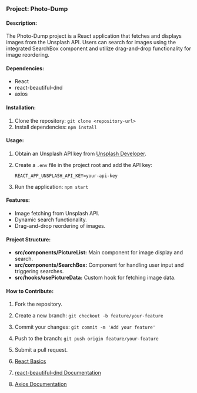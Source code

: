 ### Project: Photo-Dump

#### Description:

The Photo-Dump project is a React application that fetches and displays images from the Unsplash API. Users can search for images using the integrated SearchBox component and utilize drag-and-drop functionality for image reordering.

#### Dependencies:

- React
- react-beautiful-dnd
- axios

#### Installation:

1. Clone the repository: `git clone <repository-url>`
2. Install dependencies: `npm install`

#### Usage:

1. Obtain an Unsplash API key from [Unsplash Developer](https://unsplash.com/developers).
2. Create a `.env` file in the project root and add the API key:

   ```env
   REACT_APP_UNSPLASH_API_KEY=your-api-key
   ```

3. Run the application: `npm start`

#### Features:

- Image fetching from Unsplash API.
- Dynamic search functionality.
- Drag-and-drop reordering of images.

#### Project Structure:

- **src/components/PictureList:** Main component for image display and search.
- **src/components/SearchBox:** Component for handling user input and triggering searches.
- **src/hooks/usePictureData:** Custom hook for fetching image data.

#### How to Contribute:

1. Fork the repository.
2. Create a new branch: `git checkout -b feature/your-feature`
3. Commit your changes: `git commit -m 'Add your feature'`
4. Push to the branch: `git push origin feature/your-feature`
5. Submit a pull request.

6. [React Basics](https://reactjs.org/docs/getting-started.html)
7. [react-beautiful-dnd Documentation](https://github.com/atlassian/react-beautiful-dnd)
8. [Axios Documentation](https://axios-http.com/docs/intro)
